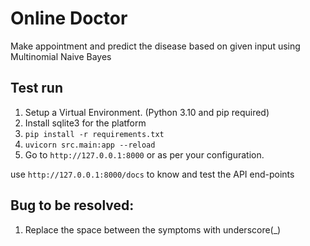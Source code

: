 # Online Doctor

Make appointment and predict the disease based on given input using Multinomial Naive Bayes

## Test run

1. Setup a Virtual Environment. (Python 3.10 and pip required)
2. Install sqlite3 for the platform
3. `pip install -r requirements.txt`
4. `uvicorn src.main:app --reload`
5. Go to `http://127.0.0.1:8000` or as per your configuration.

use `http://127.0.0.1:8000/docs` to know and test the API end-points

## Bug to be resolved:

1. Replace the space between the symptoms with underscore(_)
